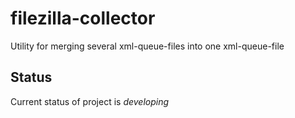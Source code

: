 filezilla-collector
===================

Utility for merging several xml-queue-files
into one xml-queue-file

Status
------

Current status of project is *developing*
